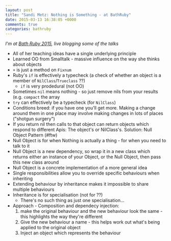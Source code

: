 ```yaml
---
layout: post
title: "Sandi Metz: Nothing is Something - at BathRuby"
date: 2015-03-13 16:38:05 +0000
comments: true
categories: bathruby
---
```


_I'm at [Bath Ruby 2015](http://2015.bathruby.org/), live blogging some of the
talks_

* All of her teaching ideas have a single underlying principle
* Learned OO from Smalltalk - massive influence on the way she thinks about
  objects
* `+` is just a method on `Fixnum`
* Ruby's `if` is effectively a typecheck (a check of whether an object is a
  member of `NilClass`/`Trueclass` ??)
  * `if` is very prodedural (not OO)
* Sometimes `nil` means nothing - so just remove nils from your results (e.g.
  `compact` the array
* `try` can effectively be a typecheck (for `NilClass`)
* Conditions breed: if you have one you'll get more. Making a change around
  them in one place may involve making changes in lots of places ("shotgun
  surgery")
* If you return nil then calls to that object can return objects which respond
  to different Apis: The object's or NilClass's. Solution: Null Object Pattern
  (#ftw)
* Null Object is for when Nothing is actually a thing - for when you need to
  talk to it
* Null Object is a new dependency, so wrap it in a new class which returns
  either an instance of your Object, or the Null Object, then pass this new
  class around
* Null Object is a concrete implementation of a more general idea
* Single responsibilities allow you to override specific behaviours when
  inheriting
* Extending behaviour by inheritance makes it impossible to share multiple
  behaviours
* Inheritance is for specialisation (not for ??)
  * There's no such thing as just one specialisation...
* Approach - Composition and dependecy injection:
  1. make the original behaviour and the new behaviour look the same - this
     highlights the way they're different
  2. Give the new behaviour a name - this helps work out what's being applied
     to the original object
  3. Inject an object which represents the behaviour

